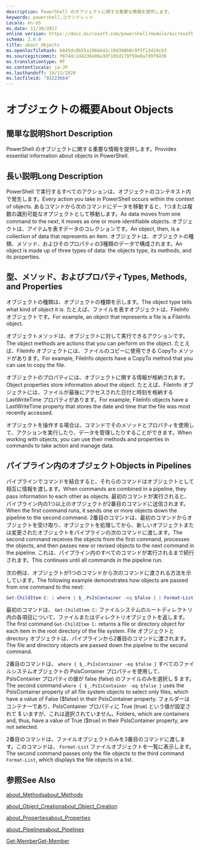 ```yaml
---
description: PowerShell のオブジェクトに関する重要な情報を提供します。
keywords: powershell,コマンドレット
Locale: en-US
ms.date: 11/30/2017
online version: https://docs.microsoft.com/powershell/module/microsoft.powershell.core/about/about_objects?view=powershell-7&WT.mc_id=ps-gethelp
schema: 2.0.0
title: about_Objects
ms.openlocfilehash: b845dc8b55a19bb642c194398b0c9f5f13d24cb3
ms.sourcegitcommit: f874dc1d4236e06a3df195d179f59e0a7d9f8436
ms.translationtype: MT
ms.contentlocale: ja-JP
ms.lasthandoff: 10/13/2020
ms.locfileid: "93223664"
---
```

# <a name="about-objects"></a><span data-ttu-id="fcaf0-104">オブジェクトの概要</span><span class="sxs-lookup"><span data-stu-id="fcaf0-104">About Objects</span></span>

## <a name="short-description"></a><span data-ttu-id="fcaf0-105">簡単な説明</span><span class="sxs-lookup"><span data-stu-id="fcaf0-105">Short Description</span></span>
<span data-ttu-id="fcaf0-106">PowerShell のオブジェクトに関する重要な情報を提供します。</span><span class="sxs-lookup"><span data-stu-id="fcaf0-106">Provides essential information about objects in PowerShell.</span></span>

## <a name="long-description"></a><span data-ttu-id="fcaf0-107">長い説明</span><span class="sxs-lookup"><span data-stu-id="fcaf0-107">Long Description</span></span>

<span data-ttu-id="fcaf0-108">PowerShell で実行するすべてのアクションは、オブジェクトのコンテキスト内で発生します。</span><span class="sxs-lookup"><span data-stu-id="fcaf0-108">Every action you take in PowerShell occurs within the context of objects.</span></span> <span data-ttu-id="fcaf0-109">あるコマンドから次のコマンドにデータを移動すると、1つまたは複数の識別可能なオブジェクトとして移動します。</span><span class="sxs-lookup"><span data-stu-id="fcaf0-109">As data moves from one command to the next, it moves as one or more identifiable objects.</span></span> <span data-ttu-id="fcaf0-110">オブジェクトは、アイテムを表すデータのコレクションです。</span><span class="sxs-lookup"><span data-stu-id="fcaf0-110">An object, then, is a collection of data that represents an item.</span></span> <span data-ttu-id="fcaf0-111">オブジェクトは、オブジェクトの種類、メソッド、およびそのプロパティの3種類のデータで構成されます。</span><span class="sxs-lookup"><span data-stu-id="fcaf0-111">An object is made up of three types of data: the objects type, its methods, and its properties.</span></span>

## <a name="types-methods-and-properties"></a><span data-ttu-id="fcaf0-112">型、メソッド、およびプロパティ</span><span class="sxs-lookup"><span data-stu-id="fcaf0-112">Types, Methods, and Properties</span></span>

<span data-ttu-id="fcaf0-113">オブジェクトの種類は、オブジェクトの種類を示します。</span><span class="sxs-lookup"><span data-stu-id="fcaf0-113">The object type tells what kind of object it is.</span></span> <span data-ttu-id="fcaf0-114">たとえば、ファイルを表すオブジェクトは、FileInfo オブジェクトです。</span><span class="sxs-lookup"><span data-stu-id="fcaf0-114">For example, an object that represents a file is a FileInfo object.</span></span>

<span data-ttu-id="fcaf0-115">オブジェクトメソッドは、オブジェクトに対して実行できるアクションです。</span><span class="sxs-lookup"><span data-stu-id="fcaf0-115">The object methods are actions that you can perform on the object.</span></span>
<span data-ttu-id="fcaf0-116">たとえば、FileInfo オブジェクトには、ファイルのコピーに使用できる CopyTo メソッドがあります。</span><span class="sxs-lookup"><span data-stu-id="fcaf0-116">For example, FileInfo objects have a CopyTo method that you can use to copy the file.</span></span>

<span data-ttu-id="fcaf0-117">オブジェクトのプロパティには、オブジェクトに関する情報が格納されます。</span><span class="sxs-lookup"><span data-stu-id="fcaf0-117">Object properties store information about the object.</span></span> <span data-ttu-id="fcaf0-118">たとえば、FileInfo オブジェクトには、ファイルが最後にアクセスされた日付と時刻を格納する LastWriteTime プロパティがあります。</span><span class="sxs-lookup"><span data-stu-id="fcaf0-118">For example, FileInfo objects have a LastWriteTime property that stores the date and time that the file was most recently accessed.</span></span>

<span data-ttu-id="fcaf0-119">オブジェクトを操作する場合は、コマンドでそのメソッドとプロパティを使用して、アクションを実行したり、データを管理したりすることができます。</span><span class="sxs-lookup"><span data-stu-id="fcaf0-119">When working with objects, you can use their methods and properties in commands to take action and manage data.</span></span>

## <a name="objects-in-pipelines"></a><span data-ttu-id="fcaf0-120">パイプライン内のオブジェクト</span><span class="sxs-lookup"><span data-stu-id="fcaf0-120">Objects in Pipelines</span></span>

<span data-ttu-id="fcaf0-121">パイプラインでコマンドを結合すると、それらのコマンドはオブジェクトとして相互に情報を渡します。</span><span class="sxs-lookup"><span data-stu-id="fcaf0-121">When commands are combined in a pipeline, they pass information to each other as objects.</span></span> <span data-ttu-id="fcaf0-122">最初のコマンドが実行されると、パイプライン内の1つ以上のオブジェクトが2番目のコマンドに送信されます。</span><span class="sxs-lookup"><span data-stu-id="fcaf0-122">When the first command runs, it sends one or more objects down the pipeline to the second command.</span></span> <span data-ttu-id="fcaf0-123">2番目のコマンドは、最初のコマンドからオブジェクトを受け取り、オブジェクトを処理してから、新しいオブジェクトまたは変更されたオブジェクトをパイプラインの次のコマンドに渡します。</span><span class="sxs-lookup"><span data-stu-id="fcaf0-123">The second command receives the objects from the first command, processes the objects, and then passes new or revised objects to the next command in the pipeline.</span></span>
<span data-ttu-id="fcaf0-124">これは、パイプライン内のすべてのコマンドが実行されるまで続行されます。</span><span class="sxs-lookup"><span data-stu-id="fcaf0-124">This continues until all commands in the pipeline run.</span></span>

<span data-ttu-id="fcaf0-125">次の例は、オブジェクトが1つのコマンドから次のコマンドに渡される方法を示しています。</span><span class="sxs-lookup"><span data-stu-id="fcaf0-125">The following example demonstrates how objects are passed from one command to the next:</span></span>

```powershell
Get-ChildItem C: | where { $_.PsIsContainer -eq $false } | Format-List
```

<span data-ttu-id="fcaf0-126">最初のコマンドは、 `Get-ChildItem C:` ファイルシステムのルートディレクトリ内の各項目について、ファイルまたはディレクトリオブジェクトを返します。</span><span class="sxs-lookup"><span data-stu-id="fcaf0-126">The first command `Get-ChildItem C:` returns a file or directory object for each item in the root directory of the file system.</span></span> <span data-ttu-id="fcaf0-127">File オブジェクトと directory オブジェクトは、パイプラインから2番目のコマンドに渡されます。</span><span class="sxs-lookup"><span data-stu-id="fcaf0-127">The file and directory objects are passed down the pipeline to the second command.</span></span>

<span data-ttu-id="fcaf0-128">2番目のコマンドは、 `where { $_.PsIsContainer -eq $false }` すべてのファイルシステムオブジェクトの PsIsContainer プロパティを使用して、PsIsContainer プロパティの値が false (false) のファイルのみを選択し \$ ます。</span><span class="sxs-lookup"><span data-stu-id="fcaf0-128">The second command `where { $_.PsIsContainer -eq $false }` uses the PsIsContainer property of all file system objects to select only files, which have a value of False (\$false) in their PsIsContainer property.</span></span> <span data-ttu-id="fcaf0-129">フォルダーはコンテナーであり、PsIsContainer プロパティに True (true) という値が設定されて \$ いますが、これは選択されていません。</span><span class="sxs-lookup"><span data-stu-id="fcaf0-129">Folders, which are containers and, thus, have a value of True (\$true) in their PsIsContainer property, are not selected.</span></span>

<span data-ttu-id="fcaf0-130">2番目のコマンドは、ファイルオブジェクトのみを3番目のコマンドに渡します。このコマンドは、 `Format-List` ファイルオブジェクトを一覧に表示します。</span><span class="sxs-lookup"><span data-stu-id="fcaf0-130">The second command passes only the file objects to the third command `Format-List`, which displays the file objects in a list.</span></span>

## <a name="see-also"></a><span data-ttu-id="fcaf0-131">参照</span><span class="sxs-lookup"><span data-stu-id="fcaf0-131">See Also</span></span>

[<span data-ttu-id="fcaf0-132">about_Methods</span><span class="sxs-lookup"><span data-stu-id="fcaf0-132">about_Methods</span></span>](about_Methods.md)

[<span data-ttu-id="fcaf0-133">about_Object_Creation</span><span class="sxs-lookup"><span data-stu-id="fcaf0-133">about_Object_Creation</span></span>](about_Object_Creation.md)

[<span data-ttu-id="fcaf0-134">about_Properties</span><span class="sxs-lookup"><span data-stu-id="fcaf0-134">about_Properties</span></span>](about_Properties.md)

[<span data-ttu-id="fcaf0-135">about_Pipelines</span><span class="sxs-lookup"><span data-stu-id="fcaf0-135">about_Pipelines</span></span>](about_Pipelines.md)

[<span data-ttu-id="fcaf0-136">Get-Member</span><span class="sxs-lookup"><span data-stu-id="fcaf0-136">Get-Member</span></span>](xref:Microsoft.PowerShell.Utility.Get-Member)
